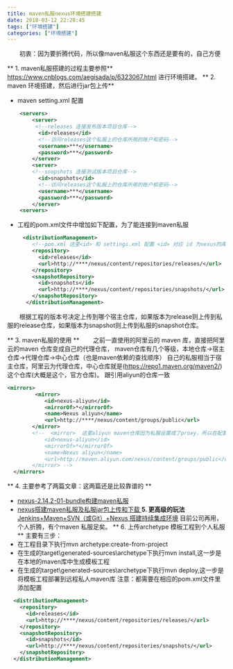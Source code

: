```yaml
---
title: maven私服nexus环境搭建搭建
date: 2018-03-12 22:28:45
tags: ["环境搭建"]
categories: ["环境搭建"]
---
```


&emsp;&emsp;初衷：因为要折腾代码，所以像maven私服这个东西还是要有的，自己方便
<!--more-->
** 1.  maven私服搭建的过程主要参照**
https://www.cnblogs.com/aegisada/p/6323067.html
进行环境搭建。
** 2.  maven 环境搭建，然后进行jar包上传**
*  maven setting.xml 配置

```xml
    <servers>
        <server>
         <!--releases 连接发布版本项目仓库-->
          <id>releases</id>
          <!--访问releases这个私服上的仓库所用的账户和密码-->
          <username>***</username>
          <password>***</password>
        </server>
        <server>
        <!--snapshots 连接测试版本项目仓库-->
          <id>snapshots</id>
          <!--访问releases这个私服上的仓库所用的账户和密码-->
          <username>***</username>
          <password>***</password>
        </server>
    <servers>
```

* 工程的pom.xml文件中增加如下配置，为了能连接到maven私服

```xml
     <distributionManagement>
        <!--pom.xml 这里<id> 和 settings.xml 配置 <id> 对应 id 为nexus的库名  -->
        <repository>
          <id>releases</id>
          <url>http://****/nexus/content/repositories/releases/</url>
        </repository>
        <snapshotRepository>
          <id>snapshots</id>
          <url>http://****/nexus/content/repositories/snapshots/</url>
        </snapshotRepository>
      </distributionManagement>
```
&emsp;&emsp;根据工程的版本号决定上传到哪个宿主仓库，如果版本为release则上传到私服的release仓库，如果版本为snapshot则上传到私服的snapshot仓库。

**  3.   maven私服的使用 **
      &emsp;&emsp;之前一直使用的阿里云的 maven 库，直接把阿里云的maven 仓库变成自己的代理仓库，
      maven仓库有几个等级，本地仓库->宿主仓库->代理仓库->中心仓库（也是maven依赖的查找顺序）
      自己的私服相当于宿主仓库，阿里云为代理仓库，中心仓库就是(https://repo1.maven.org/maven2/) 这个仓库(大概是这个，官方仓库)。
      跟引用aliyun的仓库一致

```xml
<mirrors>
         <mirror>
            <id>nexus-aliyun</id>
            <mirrorOf>*</mirrorOf>
            <name>Nexus aliyun</name>
            <url>http://****/nexus/content/groups/public</url>
        </mirror>
        <!--  <mirror>  这里aliyun maven仓库因为私服设置成了proxy，所以在配置中不再引用
            <id>nexus-aliyun</id>
            <mirrorOf>*</mirrorOf>
            <name>Nexus aliyun</name>
            <url>http://maven.aliyun.com/nexus/content/groups/public</url>
        </mirror> -->
  </mirrors>
```

** 4.  主要参考了两篇文章：这两篇还是比较靠谱的 **
  *   [nexus-2.14.2-01-bundle构建maven私服](https://www.cnblogs.com/aegisada/p/6323067.html)
  *   [nexus搭建maven私服及私服jar包上传和下载 ](http://blog.csdn.net/nocol123/article/details/73838089)
**5.  更高级的玩法**
[Jenkins+Maven+SVN（或Git）+Nexus 搭建持续集成环境](https://www.cnblogs.com/xiaoyaojinzhazhadehangcheng/articles/8302491.html)
目前公司再用，个人折腾，有个maven 私服足矣。
** 6. 上传archetype 模板工程到个人私服 **
主要有三步：
* 在工程目录下执行mvn archetype:create-from-project
* 在生成的target\generated-sources\archetype下执行mvn install,这一步是在本地的maven库中生成模板工程
* 在生成的target\generated-sources\archetype下执行mvn deploy,这一步是将模板工程部署到远程私人maven库
注意：都需要在相应的pom.xml文件里添加配置
```xml
  <distributionManagement>
    <repository>
      <id>releases</id>
      <url>http://****/nexus/content/repositories/releases/</url>
    </repository>
    <snapshotRepository>
      <id>snapshots</id>
      <url>http://****/nexus/content/repositories/snapshots/</url>
    </snapshotRepository>
  </distributionManagement>
```
